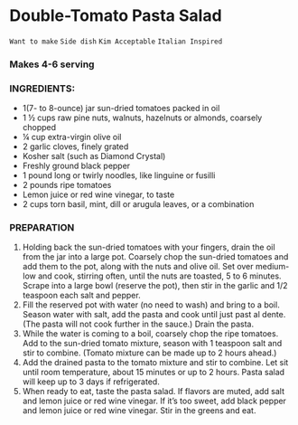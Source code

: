# Double-Tomato Pasta Salad

`Want to make` `Side dish` `Kim Acceptable` `Italian Inspired`

### Makes 4-6 serving

### INGREDIENTS:

- 1(7- to 8-ounce) jar sun-dried tomatoes packed in oil
- 1 ½ cups raw pine nuts, walnuts, hazelnuts or almonds, coarsely chopped
- ¼ cup extra-virgin olive oil
- 2 garlic cloves, finely grated
- Kosher salt (such as Diamond Crystal)
- Freshly ground black pepper
- 1 pound long or twirly noodles, like linguine or fusilli
- 2 pounds ripe tomatoes
- Lemon juice or red wine vinegar, to taste
- 2 cups torn basil, mint, dill or arugula leaves, or a combination

### PREPARATION

1. Holding back the sun-dried tomatoes with your fingers, drain the oil from the jar into a large pot. Coarsely chop the sun-dried tomatoes and add them to the pot, along with the nuts and olive oil. Set over medium-low and cook, stirring often, until the nuts are toasted, 5 to 6 minutes. Scrape into a large bowl (reserve the pot), then stir in the garlic and 1/2 teaspoon each salt and pepper. 
2. Fill the reserved pot with water (no need to wash) and bring to a boil. Season water with salt, add the pasta and cook until just past al dente. (The pasta will not cook further in the sauce.) Drain the pasta.
3. While the water is coming to a boil, coarsely chop the ripe tomatoes. Add to the sun-dried tomato mixture, season with 1 teaspoon salt and stir to combine. (Tomato mixture can be made up to 2 hours ahead.)
4. Add the drained pasta to the tomato mixture and stir to combine. Let sit until room temperature, about 15 minutes or up to 2 hours. Pasta salad will keep up to 3 days if refrigerated. 
5. When ready to eat, taste the pasta salad. If flavors are muted, add salt and lemon juice or red wine vinegar. If it’s too sweet, add black pepper and lemon juice or red wine vinegar. Stir in the greens and eat.
